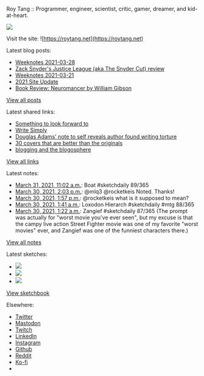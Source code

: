 Roy Tang :: Programmer, engineer, scientist, critic, gamer, dreamer, and kid-at-heart.

![](https://roytang.net/static/img/profile.jpg)

Visit the site: ![https://roytang.net](https://roytang.net)

Latest blog posts:

- [Weeknotes 2021-03-28](https://roytang.net/2021/03/weeknotes-2021-03-28/)
- [Zack Snyder&#x27;s Justice League (aka The Snyder Cut) review](https://roytang.net/2021/03/snyder-cut/)
- [Weeknotes 2021-03-21](https://roytang.net/2021/03/weeknotes-2021-03-21/)
- [2021 Site Update](https://roytang.net/2021/03/2021-site-update/)
- [Book Review: Neuromancer by William Gibson](https://roytang.net/2021/03/neuromancer/)

[View all posts](https://roytang.net/blog)

Latest shared links:

- [Something to look forward to](https://roytang.net/2021/03/something-to-look-forward-to/)
- [Write Simply](https://roytang.net/2021/03/write-simply/)
- [Douglas Adams&#x27; note to self reveals author found writing torture](https://roytang.net/2021/03/douglas-adams-note-to-self-reveals-author-found-writing-torture/)
- [30 covers that are better than the originals](https://roytang.net/2021/03/30-covers-that-are-better-than-the-originals/)
- [blogging and the blogosphere](https://roytang.net/2021/03/blogging-and-the-blogosphere/)

[View all links](https://roytang.net/links)

Latest notes:

- [March 31, 2021, 11:02 a.m.](https://roytang.net/2021/03/1377093864771612674/): Boat #sketchdaily 89/365
- [March 30, 2021, 2:03 p.m.](https://roytang.net/2021/03/1376777097453072386/): @mlq3 @rocketkeis Noted. Thanks!
- [March 30, 2021, 1:57 p.m.](https://roytang.net/2021/03/1376775457153019905/): @rocketkeis what is it supposed to mean?
- [March 30, 2021, 1:41 a.m.](https://roytang.net/2021/03/1376590449364754432/): Loxodon Hierarch #sketchdaily #mtg 88/365
- [March 30, 2021, 1:22 a.m.](https://roytang.net/2021/03/1376585657523441664/): Zangief #sketchdaily 87/365 (The prompt was actually for &quot;worst movie you&#x27;ve ever seen&quot;, but my excuse is that the campy live action Street Fighter movie was one of my favorite &quot;worst movies&quot; ever, and Zangief was one of the funniest characters there.)

[View all notes](https://roytang.net/notes)

Latest sketches:


- ![](https://roytang.net/media/cache/39/ff/39ffecd4af5c81335076ef061089c9f3.jpg)
- ![](https://roytang.net/media/cache/05/a7/05a7dc79b7597f96bb00cd721a422494.jpg)
- ![](https://roytang.net/media/cache/69/99/69995fd893f5fd3096e72eb776139072.jpg)

[View sketchbook](https://roytang.net/albums/sketchbook)


Elsewhere:

- [Twitter](https://twitter.com/roytang)
- [Mastodon](https://mastodon.technology/@roytang)
- [Twitch](https://twitch.tv/twitchyroy)
- [LinkedIn](https://www.linkedin.com/in/roytang)
- [Instagram](https://instagram.com/roytang0400)
- [Github](https://github.com/roytang)
- [Reddit](https://reddit.com/u/hungryroy)
- [Ko-fi](https://ko-fi.com/roytang)
- [](mailto:hello@roytang.net)